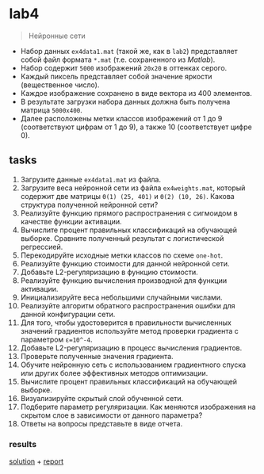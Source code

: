 # lab4
> Нейронные сети

- Набор данных `ex4data1.mat` (такой же, как в `lab2`) представляет собой файл формата `*.mat` (т.е. сохраненного из _Matlab_).
- Набор содержит `5000` изображений `20x20` в оттенках серого.
- Каждый пиксель представляет собой значение яркости (вещественное число).
- Каждое изображение сохранено в виде вектора из 400 элементов.
- В результате загрузки набора данных должна быть получена матрица `5000x400`.
- Далее расположены метки классов изображений от 1 до 9 (соответствуют цифрам от 1 до 9), а также 10 (соответствует цифре 0).

## tasks
1. Загрузите данные `ex4data1.mat` из файла.
2. Загрузите веса нейронной сети из файла `ex4weights.mat`, который содержит две матрицы `Θ(1) (25, 401)` и `Θ(2) (10, 26)`. Какова структура полученной нейронной сети?
3. Реализуйте функцию прямого распространения с сигмоидом в качестве функции активации.
4. Вычислите процент правильных классификаций на обучающей выборке. Сравните полученный результат с логистической регрессией.
5. Перекодируйте исходные метки классов по схеме `one-hot`.
6. Реализуйте функцию стоимости для данной нейронной сети.
7. Добавьте L2-регуляризацию в функцию стоимости.
8. Реализуйте функцию вычисления производной для функции активации.
9. Инициализируйте веса небольшими случайными числами.
10. Реализуйте алгоритм обратного распространения ошибки для данной конфигурации сети.
11. Для того, чтобы удостоверится в правильности вычисленных значений градиентов используйте метод проверки градиента с параметром `ε=10^-4`.
12. Добавьте L2-регуляризацию в процесс вычисления градиентов.
13. Проверьте полученные значения градиента.
14. Обучите нейронную сеть с использованием градиентного спуска или других более эффективных методов оптимизации.
15. Вычислите процент правильных классификаций на обучающей выборке.
16. Визуализируйте скрытый слой обученной сети.
17. Подберите параметр регуляризации. Как меняются изображения на скрытом слое в зависимости от данного параметра?
18. Ответы на вопросы представьте в виде отчета.

### results

[solution](/ml/lab4/lab4.ipynb) + [report](/ml/lab4/lab4.md)
